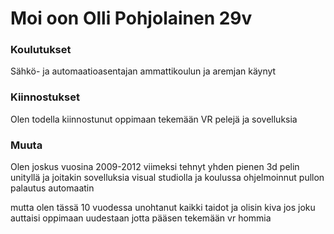 # <h1>Moi oon Olli Pohjolainen 29v</h1>

<h3>Koulutukset</h3>Sähkö- ja automaatioasentajan ammattikoulun ja aremjan käynyt

<h3>Kiinnostukset</h3>Olen todella kiinnostunut oppimaan tekemään VR pelejä ja sovelluksia

<h3>Muuta</h3>Olen joskus vuosina 2009-2012 viimeksi tehnyt yhden pienen 3d pelin unityllä ja joitakin sovelluksia visual studiolla ja koulussa ohjelmoinnut pullon palautus automaatin

mutta olen tässä 10 vuodessa unohtanut kaikki taidot ja olisin kiva jos joku auttaisi oppimaan uudestaan jotta pääsen tekemään vr hommia